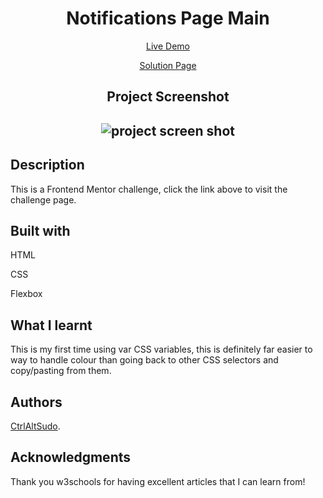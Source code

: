 <h1 align="center">Notifications Page Main</h1>
<p align="center"> <a align="center" href="https://ctrlaltsudo.github.io/notifications-page-main-/">Live Demo</a><p>
<p align="center"> <a align="center" href="https://www.frontendmentor.io/solutions/notifications-page-main-Ub4Sk0iRlH">Solution Page</a><p>
<h2 align="center">Project Screenshot<h2>
<p align="center">
  <img src="./images/screenshot.png" alt="project screen shot"></img>
</p>


## Description

This is a Frontend Mentor challenge, click the link above to visit the challenge page. 

## Built with 

<p>HTML<p>
<p>CSS<p>
<p>Flexbox<p>

## What I learnt 

This is my first time using var CSS variables, this is definitely far easier to way to handle colour than going back to other CSS selectors and copy/pasting from them. 

## Authors

<a href="https://github.com/CtrlAltSudo">CtrlAltSudo</a>.

## Acknowledgments 

Thank you w3schools for having excellent articles that I can learn from! 